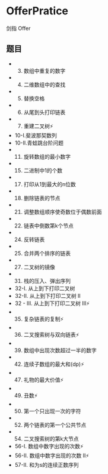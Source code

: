 # OfferPratice
剑指 Offer

## 题目
- 03. 数组中重复的数字
- 04. 二维数组中的查找
- 05. 替换空格  
- 06. 从尾到头打印链表
- 07. 重建二叉树⚡
- 10-I.斐波那契数列
- 10-II.青蛙跳台阶问题
- 11. 旋转数组的最小数字
- 15. 二进制中1的个数
- 17. 打印从1到最大的n位数
- 18. 删除链表的节点
- 21. 调整数组顺序使奇数位于偶数前面
- 22. 链表中倒数第k个节点
- 24. 反转链表
- 25. 合并两个排序的链表
- 27. 二叉树的镜像
- 31. 栈的压入、弹出序列
- 32-I. 从上到下打印二叉树
- 32-II. 从上到下打印二叉树 II
- 32 - III. 从上到下打印二叉树 III⚡
- 35. 复杂链表的复制⚡
- 36. 二叉搜索树与双向链表⚡
- 39. 数组中出现次数超过一半的数字
- 42. 连续子数组的最大和(dp)⚡
- 47. 礼物的最大价值⚡
- 49. 丑数⚡
- 50. 第一个只出现一次的字符
- 52. 两个链表的第一个公共节点
- 54. 二叉搜索树的第k大节点
- 56-I. 数组中数字出现的次数⚡
- 56-II. 数组中数字出现的次数 II⚡
- 57-II. 和为s的连续正数序列